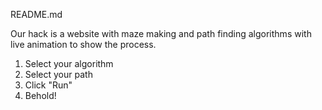 README.md

Our hack is a website with maze making and path finding algorithms with live animation to show the process. 
1. Select your algorithm
2. Select your path
3. Click "Run"
4. Behold!

